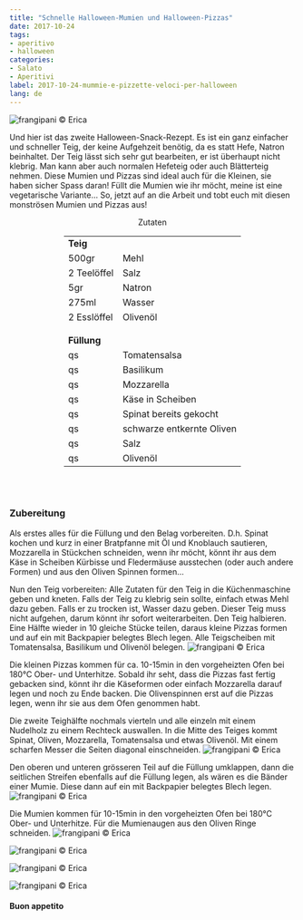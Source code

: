 ```yaml
---
title: "Schnelle Halloween-Mumien und Halloween-Pizzas"
date: 2017-10-24
tags:
- aperitivo
- halloween
categories:
- Salato
- Aperitivi
label: 2017-10-24-mummie-e-pizzette-veloci-per-halloween
lang: de
---
```

![](../2017-10-24-mummie-e-pizzette-veloci-per-halloween/header.jpg "frangipani © Erica")

Und hier ist das zweite Halloween-Snack-Rezept. Es ist ein ganz einfacher und schneller Teig, der keine Aufgehzeit benötig, da es statt Hefe, Natron beinhaltet. Der Teig lässt sich sehr gut bearbeiten, er ist überhaupt nicht klebrig. Man kann aber auch normalen Hefeteig oder auch Blätterteig nehmen. Diese Mumien und Pizzas sind ideal auch für die Kleinen, sie haben sicher Spass daran! Füllt die Mumien wie ihr möcht, meine ist eine vegetarische Variante... So, jetzt auf an die Arbeit und tobt euch mit diesen monströsen Mumien und Pizzas aus!

<div id="wrapper" style="text-align: center">
  <div id="yourdiv" style="display: inline-block;">
    <div class="ingredients">
      <div class="ingredients-title">Zutaten</div>
           <table>
        <tbody>
          <tr>
            <td colspan="2"><b>Teig</b></td>
          </tr>
          <tr>
            <td>500gr</td>
            <td>Mehl</td>
          </tr>
          <tr>
            <td>2 Teelöffel</td>
            <td>Salz</td>
          </tr>
          <tr>
            <td>5gr</td>
            <td>Natron</td>
          </tr>
          <tr>
            <td>275ml</td>
            <td>Wasser</td>
          </tr>
          <tr>
            <td>2 Esslöffel</td>
            <td>Olivenöl</td>
          </tr>
          <tr style="height: 15px;"></tr>
          <tr>          
            <td colspan="2"><b>Füllung</b></td>
          </tr>
          <tr>
            <td>qs</td>
            <td>Tomatensalsa</td>
          </tr>
          <tr>
            <td>qs</td>
            <td>Basilikum</td>
           </tr>
          <tr>
            <td>qs</td>
            <td>Mozzarella</td>
           </tr>
          <tr>
            <td>qs</td>
            <td>Käse in Scheiben</td>
          </tr>
          <tr>
            <td>qs</td>
            <td>Spinat bereits gekocht</td>
          </tr>
          <tr>
            <td>qs</td>
            <td>schwarze entkernte Oliven</td>
           </tr>
          <tr>
            <td>qs</td>
            <td>Salz</td>
           </tr>
          <tr>
            <td>qs</td>
            <td>Olivenöl</td>
          </tr>
        </tbody>
      </table>
      <br></br>
    </div>
  </div>
</div>


<h3>
  <font color="grey">
    <i class="fa-solid fa-gears"></i>
  </font> Zubereitung
</h3>

Als erstes alles für die Füllung und den Belag vorbereiten. D.h. Spinat kochen und kurz in einer Bratpfanne mit Öl und Knoblauch sautieren, Mozzarella in Stückchen schneiden, wenn ihr möcht, könnt ihr aus dem Käse in Scheiben Kürbisse und Fledermäuse ausstechen (oder auch andere Formen) und aus den Oliven Spinnen formen...

Nun den Teig vorbereiten: Alle Zutaten für den Teig in die Küchenmaschine geben und kneten. Falls der Teig zu klebrig sein sollte, einfach etwas Mehl dazu geben. Falls er zu trocken ist, Wasser dazu geben. Dieser Teig muss nicht aufgehen, darum könnt ihr sofort weiterarbeiten. Den Teig halbieren. Eine Hälfte wieder in 10 gleiche Stücke teilen, daraus kleine Pizzas formen und auf ein mit Backpapier belegtes Blech legen. Alle Teigscheiben mit Tomatensalsa, Basilikum und Olivenöl belegen.
![](../2017-10-24-mummie-e-pizzette-veloci-per-halloween/tegliapizzette.jpg "frangipani © Erica")

Die kleinen Pizzas kommen für ca. 10-15min in den vorgeheizten Ofen bei 180°C Ober- und Unterhitze. Sobald ihr seht, dass die Pizzas fast fertig gebacken sind, könnt ihr die Käseformen oder einfach Mozzarella darauf legen und noch zu Ende backen. Die Olivenspinnen erst auf die Pizzas legen, wenn ihr sie aus dem Ofen genommen habt.

Die zweite Teighälfte nochmals vierteln und alle einzeln mit einem Nudelholz zu einem Rechteck auswallen. In die Mitte des Teiges kommt Spinat, Oliven, Mozzarella, Tomatensalsa und etwas Olivenöl. Mit einem scharfen Messer die Seiten diagonal einschneiden.
![](../2017-10-24-mummie-e-pizzette-veloci-per-halloween/mummia.jpg "frangipani © Erica")

Den oberen und unteren grösseren Teil auf die Füllung umklappen, dann die seitlichen Streifen ebenfalls auf die Füllung legen, als wären es die Bänder einer Mumie. Diese dann auf ein mit Backpapier belegtes Blech legen.
![](../2017-10-24-mummie-e-pizzette-veloci-per-halloween/tegliamummie.jpg "frangipani © Erica")

Die Mumien kommen für 10-15min in den vorgeheizten Ofen bei 180°C Ober- und Unterhitze. Für die Mumienaugen aus den Oliven Ringe schneiden.
![](../2017-10-24-mummie-e-pizzette-veloci-per-halloween/risultato1.jpg "frangipani © Erica")

![](../2017-10-24-mummie-e-pizzette-veloci-per-halloween/risultato2.jpg "frangipani © Erica")

![](../2017-10-24-mummie-e-pizzette-veloci-per-halloween/risultato3.jpg "frangipani © Erica")

![](../2017-10-24-mummie-e-pizzette-veloci-per-halloween/risultato4.jpg "frangipani © Erica")

<h4>Buon appetito
  <font color="red">
    <i class="fa-regular fa-face-smile"></i>
  </font>
</h4>

